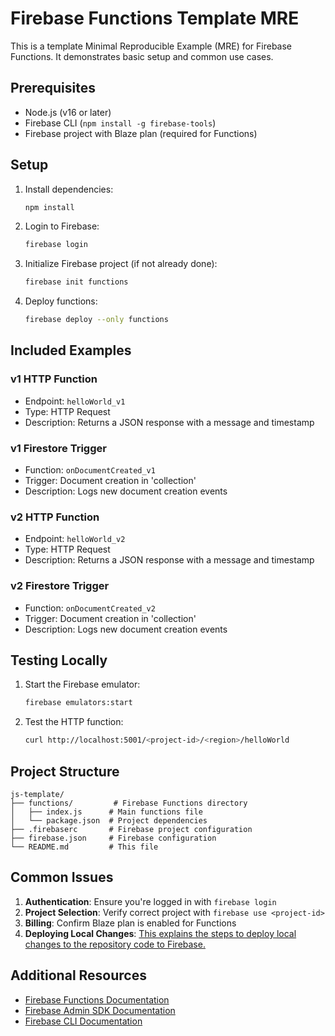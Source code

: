 # Firebase Functions Template MRE

This is a template Minimal Reproducible Example (MRE) for Firebase Functions. It demonstrates basic setup and common use cases.

## Prerequisites

- Node.js (v16 or later)
- Firebase CLI (`npm install -g firebase-tools`)
- Firebase project with Blaze plan (required for Functions)

## Setup

1. Install dependencies:
   ```bash
   npm install
   ```

2. Login to Firebase:
   ```bash
   firebase login
   ```

3. Initialize Firebase project (if not already done):
   ```bash
   firebase init functions
   ```

4. Deploy functions:
   ```bash
   firebase deploy --only functions
   ```

## Included Examples

### v1 HTTP Function
- Endpoint: `helloWorld_v1`
- Type: HTTP Request
- Description: Returns a JSON response with a message and timestamp

### v1 Firestore Trigger
- Function: `onDocumentCreated_v1`
- Trigger: Document creation in 'collection'
- Description: Logs new document creation events

### v2 HTTP Function
- Endpoint: `helloWorld_v2`
- Type: HTTP Request
- Description: Returns a JSON response with a message and timestamp

### v2 Firestore Trigger
- Function: `onDocumentCreated_v2`
- Trigger: Document creation in 'collection'
- Description: Logs new document creation events

## Testing Locally

1. Start the Firebase emulator:
   ```bash
   firebase emulators:start
   ```

2. Test the HTTP function:
   ```bash
   curl http://localhost:5001/<project-id>/<region>/helloWorld
   ```

## Project Structure

```
js-template/
├── functions/         # Firebase Functions directory
│   ├── index.js      # Main functions file
│   └── package.json  # Project dependencies
├── .firebaserc       # Firebase project configuration
├── firebase.json     # Firebase configuration
└── README.md         # This file
```

## Common Issues

1. **Authentication**: Ensure you're logged in with `firebase login`
2. **Project Selection**: Verify correct project with `firebase use <project-id>`
3. **Billing**: Confirm Blaze plan is enabled for Functions
4. **Deploying Local Changes**: [This explains the steps to deploy local changes to the repository code to Firebase.](https://invertase.notion.site/Deploying-Local-Code-Changes-in-firebase-functions-firebase-functions-python-and-firebase-function-209d96ac9930801691e3c6b67a4d7cf7?pvs=74)

## Additional Resources

- [Firebase Functions Documentation](https://firebase.google.com/docs/functions)
- [Firebase Admin SDK Documentation](https://firebase.google.com/docs/admin/setup)
- [Firebase CLI Documentation](https://firebase.google.com/docs/cli)